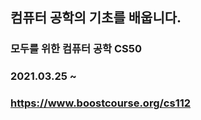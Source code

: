 ## 컴퓨터 공학의 기초를 배웁니다.

### 모두를 위한 컴퓨터 공학 CS50
### 2021.03.25 ~
### https://www.boostcourse.org/cs112
